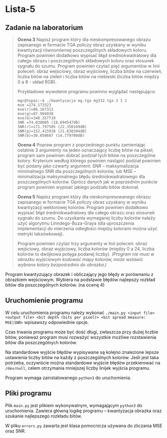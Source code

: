 # Lista-5

## Zadanie na laboratorium

> **Ocena 3** Napisz program który dla nieskompresowanego obrazu zapisanego w formacie TGA policzy obraz uzyskany w wyniku kwantyzacji równomiernej poszczególnych składowych koloru. Program powinien dodatkowo wypisać błąd średniokwadratowy dla całego obrazu i poszczególnych składowych koloru oraz stosunek sygnału do szumu.
> Program powinien czytać pięć argumentów w linii poleceń: obraz wejściowy, obraz wyjściowy, liczba bitów na czerwień, liczba bitów na zieleń i liczba bitów na niebieski (liczba bitów między $0$ a $8$ - układ RGB).
>
> Przykładowe wywołanie programu powinno wyglądać następująco:
> ```
> mgc@topaz:~$ ./kwantyzacja mg.tga mg332.tga 3 3 2
> mse =174.173323
> mse(r)=86.167312
> mse(g)=87.994938
> mse(b)=348.357719
> SNR =74.038005 (18.694547dB)
> SNR(r)=171.797505 (22.350169dB)
> SNR(g)=152.415938 (21.830304dB)
> SNR(b)=30.058687 (14.779700dB)
> ```
>
> **Ocena 4** Popraw program z poprzedniego punktu zamieniając ostatnie 3 argumenty na jeden oznaczający liczbę bitów na piksel, program sam powinien dobrać podział tych bitów na poszczególne kolory. Kryterium według którego powinien nastąpić podział powinien być podany jako czwarty argument: SNR – maksymalizacja minimalnego SNR dla poszczególnych kolorów, lub MSE – minimalizacja maksymalnego błędu średniokwadratowego dla poszczególnych kolorów. Oprócz danych jak w poprzednim punkcie program powinien wypisać jakiego podziału bitów dokonał.
>
> **Ocena 5** Napisz program który dla nieskompresowanego obrazu zapisanego w formacie TGA policzy obraz uzyskany w wyniku kwantyzacji wektorowej kolorów. Program powinien dodatkowo wypisać błąd średniokwadratowy dla całego obrazu oraz stosunek sygnału do szumu. Do uzyskania wymaganej liczby kolorów należy użyć algorytmu Linndego-Buza-Graya (dla uproszczenia implementacji do mierzenia odległości między kolorami można użyć metryki taksówkowej).
>
> Program powinien czytać trzy argumenty w linii poleceń: obraz wejściowy, obraz wyjściowy, liczba kolorów (między 0 a 24, liczba kolorów to dwójkowa potęga podanej liczby). *(Program nie musi w obrazku wyjściowym kodować mapy kolorów, może wstawić wybrane kolory bezpośrednio do obrazka.)*

Program kwantyzujący obrazek i obliczający jego błędy w porównaniu z obrazkiem wejściowym. Wybiera na podstawie błędów najlepszy rozkład bitów dla poszczególnych kolorów.
(na ocenę 4)

## Uruchomienie programu

W celu uruchomienia programu należy wykonać `./main.py <input file> <output file> <bit depth (bits per pixel)> <bit spread measure: MSE|SNR>` wpisawszy odpowiednie opcje.

Czas trwania programu może być dość długi, zwłaszcza przy dużej liczbie bitów, ponieważ program musi rozważyć wszystkie możliwe rozstawienia bitów dla poszczególnych kolorów.

Na standardowe wyjście błędów wypisywane są kolejno znalezione lepsze ustawienia liczby bitów na każdy z poszczególnych kolorów. Jeśli jest taka potrzeba, oczywiście można standardowe wyjście błędów przekierować na `/dev/null`, celem otrzymania mniejszej liczby linijek wyjścia programu.

Program wymaga zainstalowanego `python3` do uruchomienia.


## Pliki programu

Plik `main.py` jest plikiem wykonywalnym, wymagającym `python3` do uruchomienia. Zawiera główną logikę programu – kwantyzacja obrazka oraz szukanie najlepszego rozkładu bitów.

W pliku `errors.py` zawarta jest klasa pomocnicza używana do zliczania MSE oraz SNR.
